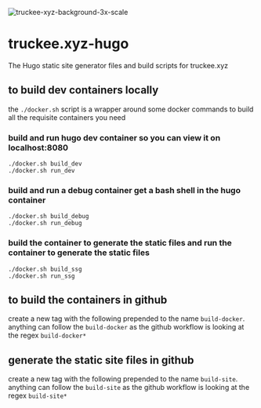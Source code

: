 ![truckee-xyz-background-3x-scale](https://github.com/truckee-xyz/truckee.xyz-hugo/assets/24551292/f8ccf6f8-be54-4c2a-8b58-bcc3f8462b98)
# truckee.xyz-hugo
The Hugo static site generator files and build scripts for truckee.xyz

## to build dev containers locally
the `./docker.sh` script is a wrapper around some docker commands to build all the requisite containers you need

### build and run hugo dev container so you can view it on localhost:8080
```
./docker.sh build_dev
./docker.sh run_dev
```

### build and run a debug container get a bash shell in the hugo container
```
./docker.sh build_debug
./docker.sh run_debug
```

### build the container to generate the static files and run the container to generate the static files
```
./docker.sh build_ssg
./docker.sh run_ssg
```

## to build the containers in github

create a new tag with the following prepended to the name `build-docker`. anything can follow the `build-docker` as the github workflow is looking at the regex `build-docker*`

## generate the static site files in github

create a new tag with the following prepended to the name `build-site`. anything can follow the `build-site` as the github workflow is looking at the regex `build-site*`
